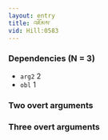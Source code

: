 ```yaml
---
layout: entry
title: འཇོམས་
vid: Hill:0583
---
```

### Dependencies (N = 3)
* `arg2` 2
* `obl` 1


### Two overt arguments


### Three overt arguments
